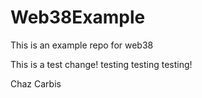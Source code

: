 # Web38Example
This is an example repo for web38


This is a test change! testing testing testing! 

Chaz Carbis